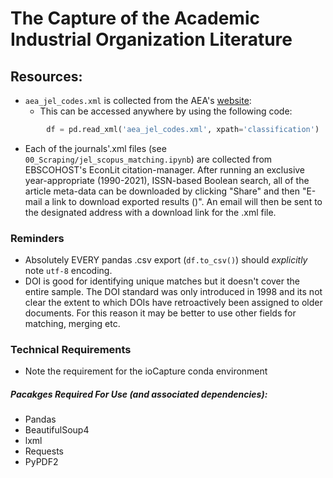 # The Capture of the Academic Industrial Organization Literature


## Resources:
- `aea_jel_codes.xml` is collected from the AEA's [website](https://www.aeaweb.org/econlit/jelCodes.php): 
    -  This can be accessed anywhere by using the following code:
```python
        df = pd.read_xml('aea_jel_codes.xml', xpath='classification')
```

- Each of the journals'.xml files (see `00_Scraping/jel_scopus_matching.ipynb`) are collected from EBSCOHOST's EconLit citation-manager. After running an exclusive year-appropriate (1990-2021), ISSN-based Boolean search, all of the article meta-data can be downloaded by clicking "Share" and then "E-mail a link to download exported results ()". An email will then be sent to the designated address with a download link for the .xml file.

### Reminders
- Absolutely EVERY pandas .csv export (`df.to_csv()`) should *explicitly* note `utf-8` encoding.
- DOI is good for identifying unique matches but it doesn't cover the entire sample. The DOI standard was only introduced in 1998 and its not clear the extent to which DOIs have retroactively been assigned to older documents. For this reason it may be better to use other fields for matching, merging etc.


### Technical Requirements
- Note the requirement for the ioCapture conda environment


##### Pacakges Required For Use (and associated dependencies):
- Pandas
- BeautifulSoup4
- lxml
- Requests
- PyPDF2